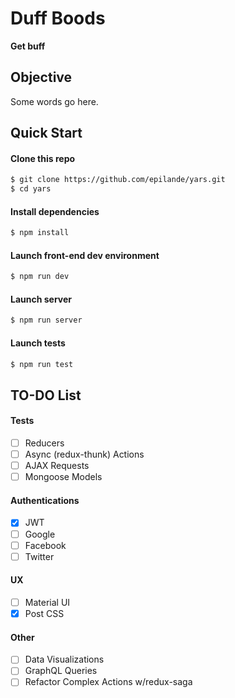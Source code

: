 # Duff Boods
**Get buff**

## Objective
Some words go here.


## Quick Start

#### Clone this repo

```bash
$ git clone https://github.com/epilande/yars.git
$ cd yars
```

#### Install dependencies

```bash
$ npm install
```

#### Launch front-end dev environment

```bash
$ npm run dev
```

#### Launch server

```bash
$ npm run server
```

#### Launch tests

```bash
$ npm run test
```

## TO-DO List
#### Tests  
- [ ] Reducers
- [ ] Async (redux-thunk) Actions
- [ ] AJAX Requests
- [ ] Mongoose Models

#### Authentications
- [X] JWT
- [ ] Google
- [ ] Facebook
- [ ] Twitter

#### UX
- [ ] Material UI
- [X] Post CSS

#### Other
- [ ] Data Visualizations
- [ ] GraphQL Queries
- [ ] Refactor Complex Actions w/redux-saga